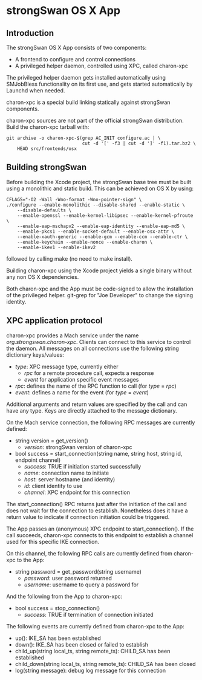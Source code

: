 # strongSwan OS X App #

## Introduction ##

The strongSwan OS X App consists of two components:

* A frontend to configure and control connections
* A privileged helper daemon, controlled using XPC, called charon-xpc

The privileged helper daemon gets installed automatically using SMJobBless
functionality on its first use, and gets started automatically by Launchd when
needed.

charon-xpc is a special build linking statically against strongSwan components.

charon-xpc sources are not part of the official strongSwan distribution. Build
the charon-xpc tarball with:

    git archive -o charon-xpc-$(grep AC_INIT configure.ac | \
                                cut -d '[' -f3 | cut -d ']' -f1).tar.bz2 \
        HEAD src/frontends/osx

## Building strongSwan ##

Before building the Xcode project, the strongSwan base tree must be built using
a monolithic and static build. This can be achieved on OS X by using:

    CFLAGS="-O2 -Wall -Wno-format -Wno-pointer-sign" \
    ./configure --enable-monolithic --disable-shared --enable-static \
        --disable-defaults \
        --enable-openssl --enable-kernel-libipsec --enable-kernel-pfroute \
        --enable-eap-mschapv2 --enable-eap-identity --enable-eap-md5 \
        --enable-pkcs1 --enable-socket-default --enable-osx-attr \
        --enable-xauth-generic --enable-gcm --enable-ccm --enable-ctr \
        --enable-keychain --enable-nonce --enable-charon \
        --enable-ikev1 --enable-ikev2

followed by calling make (no need to make install).

Building charon-xpc using the Xcode project yields a single binary without
any non OS X dependencies.

Both charon-xpc and the App must be code-signed to allow the installation of
the privileged helper. git-grep for "Joe Developer" to change the signing
identity.

## XPC application protocol ##

charon-xpc provides a Mach service under the name _org.strongswan.charon-xpc_.
Clients can connect to this service to control the daemon. All messages
on all connections use the following string dictionary keys/values:

* _type_: XPC message type, currently either
	* _rpc_ for a remote procedure call, expects a response
	* _event_ for application specific event messages
* _rpc_: defines the name of the RPC function to call (for _type_ = _rpc_)
* _event_: defines a name for the event (for _type_ = _event_)

Additional arguments and return values are specified by the call and can have
any type. Keys are directly attached to the message dictionary.

On the Mach service connection, the following RPC messages are currently
defined:

* string version = get_version()
	* _version_: strongSwan version of charon-xpc
* bool success = start_connection(string name, string host, string id,
								  endpoint channel)
	* _success_: TRUE if initiation started successfully
	* _name_: connection name to initiate
	* _host_: server hostname (and identity)
	* _id_: client identity to use
	* _channel_: XPC endpoint for this connection

The start_connection() RPC returns just after the initiation of the call and
does not wait for the connection to establish. Nonetheless does it have a
return value to indicate if connection initiation could be triggered.

The App passes an (anonymous) XPC endpoint to start_connection(). If the call
succeeds, charon-xpc connects to this endpoint to establish a channel used for
this specific IKE connection.

On this channel, the following RPC calls are currently defined from charon-xpc
to the App:

* string password = get_password(string username)
	* _password_: user password returned
	* _username_: username to query a password for

And the following from the App to charon-xpc:

* bool success = stop_connection()
	* _success_: TRUE if termination of connection initiated

The following events are currently defined from charon-xpc to the App:

* up(): IKE_SA has been established
* down(): IKE_SA has been closed or failed to establish
* child_up(string local_ts, string remote_ts): CHILD_SA has been established
* child_down(string local_ts, string remote_ts): CHILD_SA has been closed
* log(string message): debug log message for this connection
